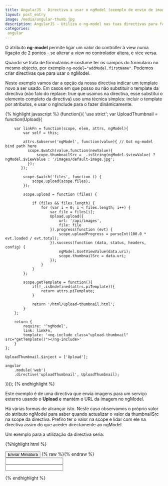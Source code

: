 ```yaml
---
title: AngularJS - Directiva a usar o ngModel (exemplo de envio de imagem)
layout: post_entry
image: /media/angular-thumb.jpg
description: AngularJS - Utiliza o ng-model nas tuas directivas para facilmente partilhares o valor
categories:
 angular
---
```


O atributo **ng-model** permite ligar um valor do controller à view numa ligação de 2 pontos - se alterar a view no controlador altera, e vice versa.

Quando se trata de formulários é costume ter os campos do formulário no mesmo objecto, por exemplo ``ng-model="addModel.firstName"``. Podemos criar directivas que para usar o ngModel.

Neste exemplo vamos dar a opção da nossa directiva indicar um template novo a ser usado. Em casos em que posso ou não substituir o template da directiva (não falo do replace: true que usamos na directiva, esse substitui o elemento completo da directiva) uso uma técnica simples: incluir o template por atributos, e usar o ngInclude para o fazer dinâmicamente.

{% highlight javascript %}
(function(){
    'use strict';
    var UploadThumbnail = function(Upload){

        var linkFn = function(scope, elem, attrs, ngModel){
            var self = this;

            attrs.$observe('ngModel', function(value){ // Got ng-model bind path here
              scope.$watch(value,function(newValue){ 
                  scope.thumbnailSrc = _.isString(ngModel.$viewValue) ? ngModel.$viewValue : '/images/default-image.jpg';
              });
           });

            scope.$watch('files', function () {
                scope.upload(scope.files);
            });

            scope.upload = function (files) {

                if (files && files.length) {
                    for (var i = 0; i < files.length; i++) {
                        var file = files[i];
                        Upload.upload({
                            url: '/api/images',
                            file: file
                        }).progress(function (evt) {
                            scope.uploadProgress = parseInt(100.0 * evt.loaded / evt.total);
                        }).success(function (data, status, headers, config) {
                            ngModel.$setViewValue(data.uri);
                            scope.thumbnailSrc = data.uri;
                        });
                    }
                }
            };

            scope.getTemplate = function(){
                if(!_.isUndefined(attrs.piTemplate)){
                    return attrs.piTemplate;
                }

                return '/html/upload-thumbnail.html';
            }
        };

        return {
            require: '^ngModel',
            link: linkFn,
            template: '<ng-include class="upload-thumbnail" src="getTemplate()"></ng-include>'
        }
    };

    UploadThumbnail.$inject = ['Upload'];

    angular
        .module('web')
        .directive('uploadThumbnail', UploadThumbnail);

})();
{% endhighlight %}

Este exemplo é de uma directiva que envia imagens para um serviço externo usando o **Upload** e mantém o URL da imagem no ngModel.

Há várias formas de alcançar isto. Neste caso observamos o próprio valor do atributo ngModel para saber quando actualizar o valor da thumbnailSrc na scope da directiva. Prefiro ter o valor na scope e lidar com ele na directiva assim do que aceder directamente ao ngModel.

Um exemplo para a utilização da directiva seria:

{%highlight html %}
<form>
<div class="form-group">
<button ng-model="createModel.thumbnailSrc" upload-thumbnail>Enviar Miniatura</button>
{% raw %}<img ng-src="{{createModel.thumbnailSrc}}" />{% endraw %}
</div>
<div class="form-group">
<input type="text" ng-model="createModel.firstName" required />
</div>
<div class="form-group">
<input type="text" ng-model="createModel.lastName" required />
</div>
</form>
{% endhighlight %}